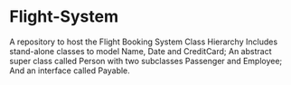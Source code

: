 # Flight-System
A repository to host the Flight Booking System Class Hierarchy
Includes stand-alone classes to model Name, Date and CreditCard;
An abstract super class called Person with two subclasses Passenger and Employee;
And an interface called Payable.
